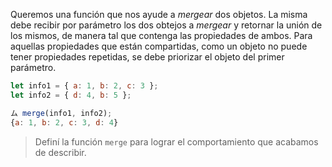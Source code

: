 Queremos una función que nos ayude a _mergear_ dos objetos. La misma debe recibir por parámetro los dos obtejos a _mergear_ y retornar la unión de los mismos, de manera tal que contenga las propiedades de ambos. Para aquellas propiedades que están compartidas, como un objeto no puede tener propiedades repetidas, se debe priorizar el objeto del primer parámetro.

```javascript
let info1 = { a: 1, b: 2, c: 3 };
let info2 = { d: 4, b: 5 };

ム merge(info1, info2);
{a: 1, b: 2, c: 3, d: 4}
```

> Definí la función `merge` para lograr el comportamiento que acabamos de describir.